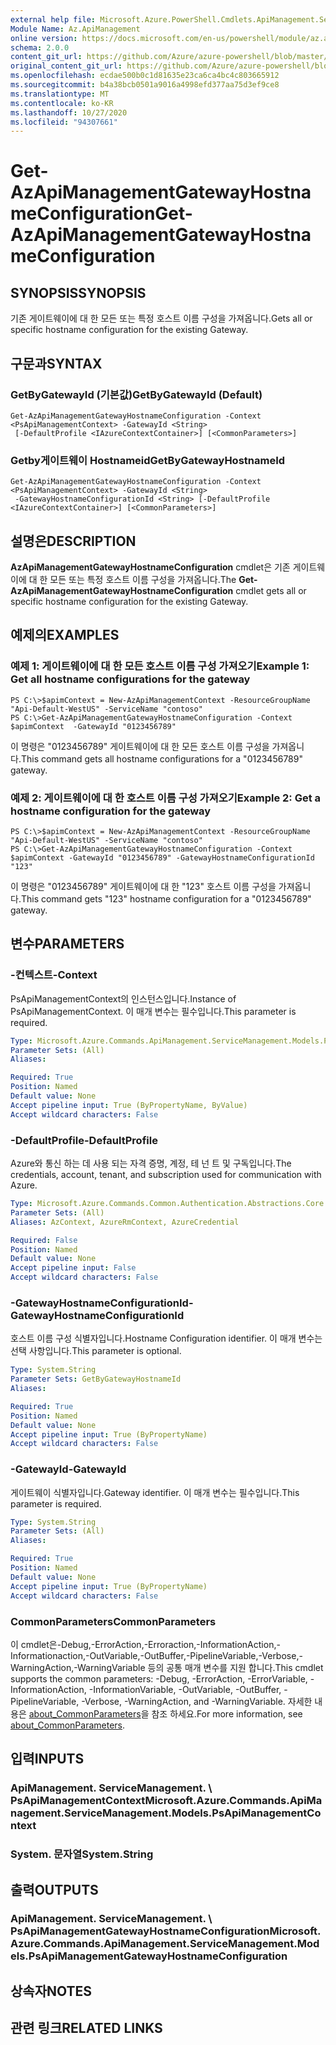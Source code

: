 ```yaml
---
external help file: Microsoft.Azure.PowerShell.Cmdlets.ApiManagement.ServiceManagement.dll-Help.xml
Module Name: Az.ApiManagement
online version: https://docs.microsoft.com/en-us/powershell/module/az.apimanagement/get-azapimanagementgatewayhostnameconfiguration
schema: 2.0.0
content_git_url: https://github.com/Azure/azure-powershell/blob/master/src/ApiManagement/ApiManagement/help/Get-AzApiManagementGatewayHostnameConfiguration.md
original_content_git_url: https://github.com/Azure/azure-powershell/blob/master/src/ApiManagement/ApiManagement/help/Get-AzApiManagementGatewayHostnameConfiguration.md
ms.openlocfilehash: ecdae500b0c1d81635e23ca6ca4bc4c803665912
ms.sourcegitcommit: b4a38bcb0501a9016a4998efd377aa75d3ef9ce8
ms.translationtype: MT
ms.contentlocale: ko-KR
ms.lasthandoff: 10/27/2020
ms.locfileid: "94307661"
---
```

# <span data-ttu-id="5d914-101">Get-AzApiManagementGatewayHostnameConfiguration</span><span class="sxs-lookup"><span data-stu-id="5d914-101">Get-AzApiManagementGatewayHostnameConfiguration</span></span>

## <span data-ttu-id="5d914-102">SYNOPSIS</span><span class="sxs-lookup"><span data-stu-id="5d914-102">SYNOPSIS</span></span>
<span data-ttu-id="5d914-103">기존 게이트웨이에 대 한 모든 또는 특정 호스트 이름 구성을 가져옵니다.</span><span class="sxs-lookup"><span data-stu-id="5d914-103">Gets all or specific hostname configuration for the existing Gateway.</span></span>

## <span data-ttu-id="5d914-104">구문과</span><span class="sxs-lookup"><span data-stu-id="5d914-104">SYNTAX</span></span>

### <span data-ttu-id="5d914-105">GetByGatewayId (기본값)</span><span class="sxs-lookup"><span data-stu-id="5d914-105">GetByGatewayId (Default)</span></span>
```
Get-AzApiManagementGatewayHostnameConfiguration -Context <PsApiManagementContext> -GatewayId <String>
 [-DefaultProfile <IAzureContextContainer>] [<CommonParameters>]
```

### <span data-ttu-id="5d914-106">Getby게이트웨이 Hostnameid</span><span class="sxs-lookup"><span data-stu-id="5d914-106">GetByGatewayHostnameId</span></span>
```
Get-AzApiManagementGatewayHostnameConfiguration -Context <PsApiManagementContext> -GatewayId <String>
 -GatewayHostnameConfigurationId <String> [-DefaultProfile <IAzureContextContainer>] [<CommonParameters>]
```

## <span data-ttu-id="5d914-107">설명은</span><span class="sxs-lookup"><span data-stu-id="5d914-107">DESCRIPTION</span></span>
<span data-ttu-id="5d914-108">**AzApiManagementGatewayHostnameConfiguration** cmdlet은 기존 게이트웨이에 대 한 모든 또는 특정 호스트 이름 구성을 가져옵니다.</span><span class="sxs-lookup"><span data-stu-id="5d914-108">The **Get-AzApiManagementGatewayHostnameConfiguration** cmdlet gets all or specific hostname configuration for the existing Gateway.</span></span>

## <span data-ttu-id="5d914-109">예제의</span><span class="sxs-lookup"><span data-stu-id="5d914-109">EXAMPLES</span></span>

### <span data-ttu-id="5d914-110">예제 1: 게이트웨이에 대 한 모든 호스트 이름 구성 가져오기</span><span class="sxs-lookup"><span data-stu-id="5d914-110">Example 1: Get all hostname configurations for the gateway</span></span>
```
PS C:\>$apimContext = New-AzApiManagementContext -ResourceGroupName "Api-Default-WestUS" -ServiceName "contoso"
PS C:\>Get-AzApiManagementGatewayHostnameConfiguration -Context $apimContext  -GatewayId "0123456789"
```

<span data-ttu-id="5d914-111">이 명령은 "0123456789" 게이트웨이에 대 한 모든 호스트 이름 구성을 가져옵니다.</span><span class="sxs-lookup"><span data-stu-id="5d914-111">This command gets all hostname configurations for a "0123456789" gateway.</span></span>

### <span data-ttu-id="5d914-112">예제 2: 게이트웨이에 대 한 호스트 이름 구성 가져오기</span><span class="sxs-lookup"><span data-stu-id="5d914-112">Example 2: Get a hostname configuration for the gateway</span></span>
```
PS C:\>$apimContext = New-AzApiManagementContext -ResourceGroupName "Api-Default-WestUS" -ServiceName "contoso"
PS C:\>Get-AzApiManagementGatewayHostnameConfiguration -Context $apimContext -GatewayId "0123456789" -GatewayHostnameConfigurationId "123"
```

<span data-ttu-id="5d914-113">이 명령은 "0123456789" 게이트웨이에 대 한 "123" 호스트 이름 구성을 가져옵니다.</span><span class="sxs-lookup"><span data-stu-id="5d914-113">This command gets "123" hostname configuration for a "0123456789" gateway.</span></span>

## <span data-ttu-id="5d914-114">변수</span><span class="sxs-lookup"><span data-stu-id="5d914-114">PARAMETERS</span></span>

### <span data-ttu-id="5d914-115">-컨텍스트</span><span class="sxs-lookup"><span data-stu-id="5d914-115">-Context</span></span>
<span data-ttu-id="5d914-116">PsApiManagementContext의 인스턴스입니다.</span><span class="sxs-lookup"><span data-stu-id="5d914-116">Instance of PsApiManagementContext.</span></span>
<span data-ttu-id="5d914-117">이 매개 변수는 필수입니다.</span><span class="sxs-lookup"><span data-stu-id="5d914-117">This parameter is required.</span></span>

```yaml
Type: Microsoft.Azure.Commands.ApiManagement.ServiceManagement.Models.PsApiManagementContext
Parameter Sets: (All)
Aliases:

Required: True
Position: Named
Default value: None
Accept pipeline input: True (ByPropertyName, ByValue)
Accept wildcard characters: False
```

### <span data-ttu-id="5d914-118">-DefaultProfile</span><span class="sxs-lookup"><span data-stu-id="5d914-118">-DefaultProfile</span></span>
<span data-ttu-id="5d914-119">Azure와 통신 하는 데 사용 되는 자격 증명, 계정, 테 넌 트 및 구독입니다.</span><span class="sxs-lookup"><span data-stu-id="5d914-119">The credentials, account, tenant, and subscription used for communication with Azure.</span></span>

```yaml
Type: Microsoft.Azure.Commands.Common.Authentication.Abstractions.Core.IAzureContextContainer
Parameter Sets: (All)
Aliases: AzContext, AzureRmContext, AzureCredential

Required: False
Position: Named
Default value: None
Accept pipeline input: False
Accept wildcard characters: False
```

### <span data-ttu-id="5d914-120">-GatewayHostnameConfigurationId</span><span class="sxs-lookup"><span data-stu-id="5d914-120">-GatewayHostnameConfigurationId</span></span>
<span data-ttu-id="5d914-121">호스트 이름 구성 식별자입니다.</span><span class="sxs-lookup"><span data-stu-id="5d914-121">Hostname Configuration identifier.</span></span>
<span data-ttu-id="5d914-122">이 매개 변수는 선택 사항입니다.</span><span class="sxs-lookup"><span data-stu-id="5d914-122">This parameter is optional.</span></span>

```yaml
Type: System.String
Parameter Sets: GetByGatewayHostnameId
Aliases:

Required: True
Position: Named
Default value: None
Accept pipeline input: True (ByPropertyName)
Accept wildcard characters: False
```

### <span data-ttu-id="5d914-123">-GatewayId</span><span class="sxs-lookup"><span data-stu-id="5d914-123">-GatewayId</span></span>
<span data-ttu-id="5d914-124">게이트웨이 식별자입니다.</span><span class="sxs-lookup"><span data-stu-id="5d914-124">Gateway identifier.</span></span>
<span data-ttu-id="5d914-125">이 매개 변수는 필수입니다.</span><span class="sxs-lookup"><span data-stu-id="5d914-125">This parameter is required.</span></span>

```yaml
Type: System.String
Parameter Sets: (All)
Aliases:

Required: True
Position: Named
Default value: None
Accept pipeline input: True (ByPropertyName)
Accept wildcard characters: False
```

### <span data-ttu-id="5d914-126">CommonParameters</span><span class="sxs-lookup"><span data-stu-id="5d914-126">CommonParameters</span></span>
<span data-ttu-id="5d914-127">이 cmdlet은-Debug,-ErrorAction,-Erroraction,-InformationAction,-Informationaction,-OutVariable,-OutBuffer,-PipelineVariable,-Verbose,-WarningAction,-WarningVariable 등의 공통 매개 변수를 지원 합니다.</span><span class="sxs-lookup"><span data-stu-id="5d914-127">This cmdlet supports the common parameters: -Debug, -ErrorAction, -ErrorVariable, -InformationAction, -InformationVariable, -OutVariable, -OutBuffer, -PipelineVariable, -Verbose, -WarningAction, and -WarningVariable.</span></span> <span data-ttu-id="5d914-128">자세한 내용은 [about_CommonParameters](http://go.microsoft.com/fwlink/?LinkID=113216)을 참조 하세요.</span><span class="sxs-lookup"><span data-stu-id="5d914-128">For more information, see [about_CommonParameters](http://go.microsoft.com/fwlink/?LinkID=113216).</span></span>

## <span data-ttu-id="5d914-129">입력</span><span class="sxs-lookup"><span data-stu-id="5d914-129">INPUTS</span></span>

### <span data-ttu-id="5d914-130">ApiManagement. ServiceManagement. \ PsApiManagementContext</span><span class="sxs-lookup"><span data-stu-id="5d914-130">Microsoft.Azure.Commands.ApiManagement.ServiceManagement.Models.PsApiManagementContext</span></span>

### <span data-ttu-id="5d914-131">System. 문자열</span><span class="sxs-lookup"><span data-stu-id="5d914-131">System.String</span></span>

## <span data-ttu-id="5d914-132">출력</span><span class="sxs-lookup"><span data-stu-id="5d914-132">OUTPUTS</span></span>

### <span data-ttu-id="5d914-133">ApiManagement. ServiceManagement. \ PsApiManagementGatewayHostnameConfiguration</span><span class="sxs-lookup"><span data-stu-id="5d914-133">Microsoft.Azure.Commands.ApiManagement.ServiceManagement.Models.PsApiManagementGatewayHostnameConfiguration</span></span>

## <span data-ttu-id="5d914-134">상속자</span><span class="sxs-lookup"><span data-stu-id="5d914-134">NOTES</span></span>

## <span data-ttu-id="5d914-135">관련 링크</span><span class="sxs-lookup"><span data-stu-id="5d914-135">RELATED LINKS</span></span>
